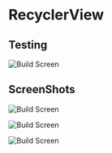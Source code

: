 # RecyclerView
## Testing
![Build Screen](./screenshots/test.gif)
## ScreenShots
![Build Screen](./screenshots/first.png)

![Build Screen](./screenshots/second.png)

![Build Screen](./screenshots/reset.png)